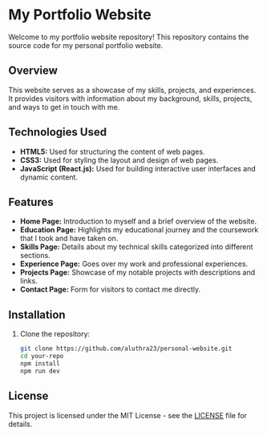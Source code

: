 # My Portfolio Website

Welcome to my portfolio website repository! This repository contains the source code for my personal portfolio website.

## Overview

This website serves as a showcase of my skills, projects, and experiences. It provides visitors with information about my background, skills, projects, and ways to get in touch with me.

## Technologies Used

- **HTML5:** Used for structuring the content of web pages.
- **CSS3:** Used for styling the layout and design of web pages.
- **JavaScript (React.js):** Used for building interactive user interfaces and dynamic content.

## Features

- **Home Page:** Introduction to myself and a brief overview of the website.
- **Education Page:** Highlights my educational journey and the coursework that I took and have taken on. 
- **Skills Page:** Details about my technical skills categorized into different sections.
- **Experience Page:** Goes over my work and professional experiences. 
- **Projects Page:** Showcase of my notable projects with descriptions and links.
- **Contact Page:** Form for visitors to contact me directly.

## Installation

1. Clone the repository:

   ```bash
   git clone https://github.com/aluthra23/personal-website.git
   cd your-repo
   npm install
   npm run dev


## License

This project is licensed under the MIT License - see the [LICENSE](LICENSE) file for details.